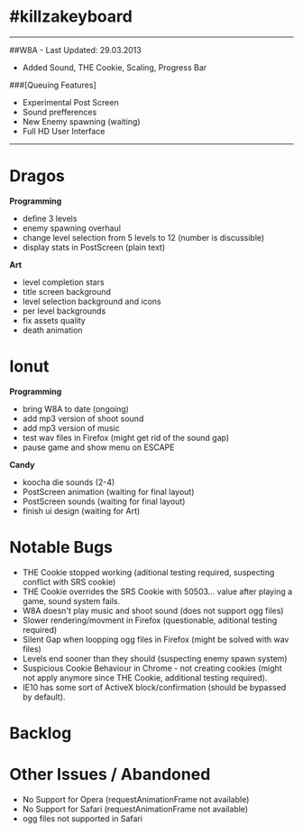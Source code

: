 #killzakeyboard
==============
___

##W8A - Last Updated: 29.03.2013
- Added Sound, THE Cookie, Scaling, Progress Bar

###[Queuing Features]
- Experimental Post Screen
- Sound prefferences
- New Enemy spawning (waiting)
- Full HD User Interface

___

Dragos
======

**Programming**
- define 3 levels
- enemy spawning overhaul
- change level selection from 5 levels to 12 (number is discussible)
- display stats in PostScreen (plain text)

**Art**
- level completion stars
- title screen background
- level selection background and icons
- per level backgrounds
- fix assets quality
- death animation

Ionut
=====

**Programming**
- bring W8A to date (ongoing)
- add mp3 version of shoot sound
- add mp3 version of music
- test wav files in Firefox (might get rid of the sound gap)
- pause game and show menu on ESCAPE

**Candy**
- koocha die sounds (2-4)
- PostScreen animation (waiting for final layout)
- PostScreen sounds (waiting for final layout)
- finish ui design (waiting for Art)

Notable Bugs
====
- THE Cookie stopped working (aditional testing required, suspecting conflict with SRS cookie)
- THE Cookie overrides the SRS Cookie with 50503... value after playing a game, sound system fails.
- W8A doesn't play music and shoot sound (does not support ogg files)
- Slower rendering/movment in Firefox (questionable, aditional testing required)
- Silent Gap when loopping ogg files in Firefox (might be solved with wav files)
- Levels end sooner than they should (suspecting enemy spawn system)
- Suspicious Cookie Behaviour in Chrome - not creating cookies (might not apply anymore since THE Cookie, additional testing required).
- IE10 has some sort of ActiveX block/confirmation (should be bypassed by default).

Backlog
=====

Other Issues / Abandoned
=====
- No Support for Opera (requestAnimationFrame not available)
- No Support for Safari (requestAnimationFrame not available)
- ogg files not supported in Safari
